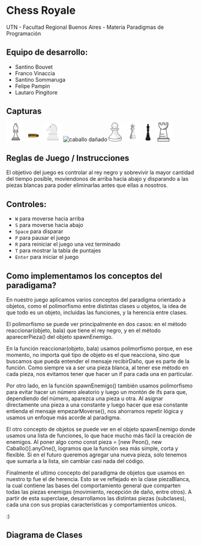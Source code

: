 #  Chess Royale 

UTN - Facultad Regional Buenos Aires - Materia Paradigmas de Programación

## Equipo de desarrollo: 

- Santino Bouvet
- Franco Vinaccia
- Santino Sommaruga
- Felipe Pampin
- Lautaro Pingitore
 

## Capturas 
![alfil](assets/alfil.png)
![bala](assets/bala.png)
![caballo](assets/caballo.png)
![caballo dañado](assets/caballodañado.png)
![peon](assets/peon.png)
![reyna](assets/reina.png)
![reyNegro](assets/reyNegro.png)
![torre](assets/torre.png)

## Reglas de Juego / Instrucciones

El objetivo del juego es controlar al rey negro y sobrevivir la mayor cantidad del tiempo posible, moviendonos de arriba hacia abajo y disparando a las piezas blancas para poder eliminarlas antes que ellas a nosotros.

## Controles:

- `W` para moverse hacia arriba
- `S` para moverse hacia abajo
- `Space` para disparar
- `P` para pausar el juego
- `R` para reiniciar el juego una vez terminado
- `T` para mostrar la tabla de puntajes
- `Enter` para iniciar el juego

## Como implementamos los conceptos del paradigama?
En nuestro juego aplicamos varios conceptos del paradigma orientado a objetos, como el polimorfismo entre distintas clases u objetos, la idea de que todo es un objeto, incluidas las funciones, y la herencia entre clases.

El polimorfismo se puede ver principalmente en dos casos: en el método reaccionar(objeto, bala) que tiene el rey negro, y en el método aparecerPieza() del objeto spawnEnemigo.

En la función reaccionar(objeto, bala) usamos polimorfismo porque, en ese momento, no importa qué tipo de objeto es el que reacciona, sino que buscamos que pueda entender el mensaje recibirDaño, que es parte de la función. Como siempre va a ser una pieza blanca, al tener ese método en cada pieza, nos evitamos tener que hacer un if para cada una en particular.

Por otro lado, en la función spawnEnemigo() también usamos polimorfismo para evitar hacer un número aleatorio y luego un montón de ifs para que, dependiendo del número, aparezca una pieza u otra. Al asignar directamente una pieza a una constante y luego hacer que esa constante entienda el mensaje empezarMoverse(), nos ahorramos repetir lógica y usamos un enfoque más acorde al paradigma.

El otro concepto de objetos se puede ver en el objeto spawnEnemigo donde usamos una lista de funciones, lo que hace mucho más fácil la creación de enemigos. Al poner algo como const pieza = [new Peon(), new Caballo()].anyOne(), logramos que la función sea más simple, corta y flexible. Si en el futuro queremos agregar una nueva pieza, solo tenemos que sumarla a la lista, sin cambiar casi nada del código.

Finalmente el ultimo concepto del paradigma de objetos que usamos en nuestro tp fue el de herencia. Esto se ve reflejado en la clase piezaBlanca, la cual contiene las bases del comportamiento general que comparten todas las piezas enemigas (movimiento, recepción de daño, entre otros). A partir de esta superclase, desarrollamos las distintas piezas (subclases), cada una con sus propias características y comportamientos unicos.

:)

## Diagrama de Clases